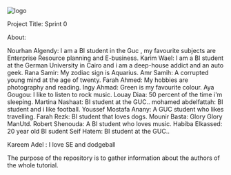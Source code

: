 ![logo](https://thumb.ibb.co/e5V2vn/tut_logo.png)

Project Title:
Sprint 0

About:


Nourhan Algendy: I am a BI student in the Guc , my favourite subjects are Enterprise Resource planning and E-business.
Karim Wael: I am a BI student at the German University in Cairo and i am a deep-house addict and an auto geek. 
Rana Samir: My zodiac sign is Aquarius.
Amr Samih: A corrupted young mind at the age of twenty.
Farah Ahmed: My hobbies are photography and reading.
Ingy Ahmad: Green is my favourite colour.
Aya Gougou: I like to listen to rock music.
Louay Diaa: 50 percent of the time i'm sleeping.
Martina Nashaat: BI student at the GUC..
mohamed abdelfattah: BI student and i like football.
Youssef Mostafa Anany: A GUC student who likes travelling.
Farah Rezk: BI student that loves dogs.
Mounir Basta: Glory Glory ManUtd.
Robert Shenouda: A BI student who loves music.
Habiba Elkassed: 20 year old BI sudent 
Seif Hatem: BI student at the GUC..

Kareem Adel : I love SE and dodgeball

The purpose of the repository is to gather information about the authors of the whole tutorial.

